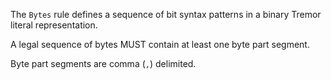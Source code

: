 The `Bytes` rule defines a sequence of bit syntax patterns in a binary Tremor literal representation.

A legal sequence of bytes MUST contain at least one byte part segment.

Byte part segments are comma (`,`) delimited.

